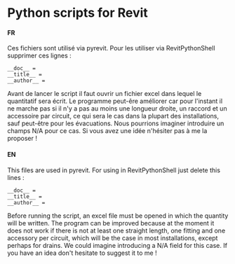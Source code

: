 # Python scripts for Revit

#### FR

Ces fichiers sont utilisé via pyrevit. Pour les utiliser via RevitPythonShell supprimer ces lignes :
```
__doc__ =
__title__ =
__author__ =
```
Avant de lancer le script il faut ouvrir un fichier excel dans lequel le quantitatif sera écrit.
Le programme peut-êre améliorer car pour l'instant il ne marche pas si il n'y a pas au moins une longueur droite, un raccord et un accessoire par circuit, ce qui sera le cas dans la plupart des installations, sauf peut-être pour les évacuations.
Nous pourrions imaginer introduire un champs N/A pour ce cas.
Si vous avez une idée n'hésiter pas à me la proposer !

#### EN

This files are used in pyrevit. For using in RevitPythonShell just delete this lines :
```
__doc__ =
__title__ =
__author__ =
```
Before running the script, an excel file must be opened in which the quantity will be written.
The program can be improved because at the moment it does not work if there is not at least one straight length, one fitting and one accessory per circuit, which will be the case in most installations, except perhaps for drains.
We could imagine introducing a N/A field for this case.
If you have an idea don't hesitate to suggest it to me !

